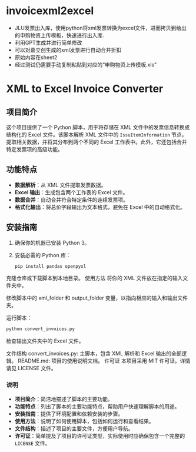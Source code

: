 # invoicexml2excel
- JLU发票出入库，使用python将xml发票转换为excel文件，进而拷贝到给出的申购物资上传模板，快速进行出入库.
- 利用GPT生成并进行简单修改
- 可以对嘉立创生成的xml发票进行自动合并折扣
- 原始内容在sheet2
- 经过测试仍需要手动复制粘贴到对应的“申购物资上传模板.xls”

# XML to Excel Invoice Converter

## 项目简介

这个项目提供了一个 Python 脚本，用于将存储在 XML 文件中的发票信息转换成结构化的 Excel 文件。该脚本解析 XML 文件中的 `IssuItemInformation` 节点，提取相关数据，并将其分布到两个不同的 Excel 工作表中。此外，它还包括合并特定发票项的高级功能。

## 功能特点

- **数据解析**：从 XML 文件提取发票数据。
- **Excel 输出**：生成包含两个工作表的 Excel 文件。
- **数据合并**：自动合并符合特定条件的连续发票项。
- **格式化输出**：将总价字段输出为文本格式，避免在 Excel 中的自动格式化。

## 安装指南

1. 确保你的机器已安装 Python 3。
2. 安装必需的 Python 库：

   ```bash
   pip install pandas openpyxl
   ```
克隆仓库或下载脚本到本地目录。
使用方法
将你的 XML 文件放在指定的输入文件夹中。

修改脚本中的 xml_folder 和 output_folder 变量，以指向相应的输入和输出文件夹。

运行脚本：

  ```bash
  python convert_invoices.py
  ```
检查输出文件夹中的 Excel 文件。

文件结构
convert_invoices.py: 主脚本，包含 XML 解析和 Excel 输出的全部逻辑。
README.md: 项目的使用说明文档。
许可证
本项目采用 MIT 许可证。详情请见 LICENSE 文件。

### 说明

- **项目简介**：简洁地描述了脚本的主要功能。
- **功能特点**：列出了脚本的主要功能特点，帮助用户快速理解脚本的用途。
- **安装指南**：提供了环境配置和依赖安装的步骤。
- **使用方法**：说明了如何使用脚本，包括如何运行和查看结果。
- **文件结构**：描述了项目的主要文件，方便用户导航。
- **许可证**：简单提及了项目的许可证类型，实际使用时应确保包含一个完整的 `LICENSE` 文件。
